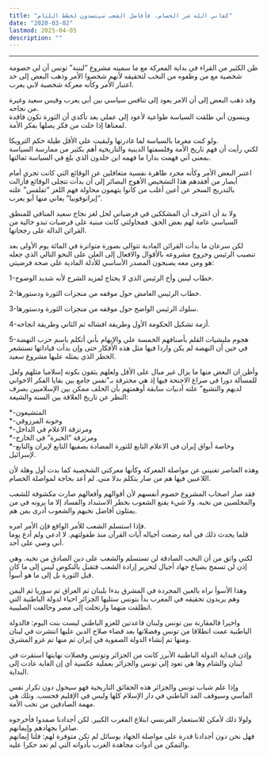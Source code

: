 ```yaml
---
title: "كفاني الله شر الخصام، فأفاضل الشعب سيتصدون لخطط اللئام"
date: "2020-03-02"
lastmod: 2025-04-05
description: ""
---
```

****

ظن الكثير من القراء في بداية المعركة مع ما سميته مشروع “لبننة” تونس أن لي خصومة شخصية مع من وظفوه من النخب لتحقيقه لأنهم شخصوا الأمر وذهب البعض إلى حد اعتبار الأمر وكأنه معركة شخصية لابي يعرب.

وقد ذهب البعض إلى أن الامر يعود إلى تنافس سياسي بين أبي يعرب وقيس سعيد وغيرة من نجاحه.  
وينسون أني طلقت السياسة طواعية لأعود إلى عملي بعد تأكدي أن الثورة تكون فاقدة لمعناها إذا خلت من فكر يصلها بفكر الأمة.

ولو كنت مغرما بالسياسة لما غادرتها ولبقيت على الأقل طيلة حكم الترويكا.  
لكني رأيت أن فهم تاريخ الأمة وفلسفتها الدينية والتاريخية أهم بكثير من ممارسة السياسة بمعنى أني فهمت بدارا ما فهمه ابن خلدون الذي بلغ في السياسة ثمالتها.

اعتبر البعض الأمر وكأنه مجرد ظاهرة نفسية متغافلين عن الوقائع التي كانت تجري أمام أبصار من أفقدهم هذا التشخيص الأهوج البصائر إلى أن بدأت تتجلى الوقائع فأزالت بالتدريج السحر عن أعين أغلب من كانوا يتهمون محاولة فهم اللغز “تفلفس” علته “إيرانوفوبيا” يعاني منها أبو يعرب.

ولا بد أن اعترف أن المشككين في فرضياتي لحل لغز نجاح سعيد المنافي للمنطق السياسي عامة لهم بعض الحق. فمحاولتي كانت مبنية على فرضيات تبدو خالية من القرائن الدالة على رجحانها.

لكن سرعان ما بدأت القرائن المادية تتوالى بصورة متواترة في المائة يوم الأولى بعد تنصيب الرئيس وخروج مشروعه بالأقوال والافعال إلى العلن على النحو التالي الذي جعله هو ومن معه يصبحون المصدر الأساسي للأدلة المادية على صحة فرضيتي:

1-خطاب لينين وأخ الرئيس الذي لا يحتاج لمزيد الشرح لأنه شديد الوضوح.

2-خطاب الرئيس الغامض حول موقفه من منجزات الثورة ودستورها.

3-سلوك الرئيس الواضح حول موقفه من منجزات الثورة ودستورها.

4-أزمة تشكيل الحكومة الأول وطريقة افشاله ثم الثاني وطريقة انجاحه.

5-هجوم مليشيات القلم بأصنافهم الخمسة علي والإيهام بأني أتكلم باسم حزب النهضة في حين أن النهضة لم يكن واردا فيها مثل هذه الأفكار حتى وإن بدأت قياداتها تستشعر الخطر الذي يمثله عليها مشروع سعيد.

وأظن ان البعض منها ما يزال غير مبال على الأقل ولعلهم يثقون بكونه إسلاميا مثلهم ولعل للمسألة دورا في صراع الاجنحة فيها إذ هي مخترقة بـ”نفس جامع بين بقايا الفكر الاخواني لديهم والتشيع” علته أدبيات سابقة أوهمتهم بأن الحلف ممكن بين الإسلاميين بصرف النظر عن تاريخ العلاقة بين السنة والشيعة:

\*-المتشيعون  
\*-وخونة المرزوقي  
\*-ومرتزقة الاعلام في الداخل  
\*-ومرتزقة “الخبرة” في الخارج  
\*-وخاصة أبواق إيران في الاعلام التابع للثورة المضادة بصفيها التابع لإيران والتابع لإسرائيل.

وهذه العناصر تغنيني عن مواصلة المعركة وكأنها معركتي الشخصية كما بدت أول وهلة لأن اللاعبين فيها هم من صار يتكلم بدلا مني. لم أعد بحاجة لمواصلة الخصام.

فقد صار اصحاب المشروع خصوم أنفسهم لأن أقوالهم وأفعالهم صارت مكشوفة للشعب والمخلصين من نخبه. ولا شيء يقنع الشعوب بخطر الاستبداد والفساد إلا ما يرونه في من يمثلون أفاضل نخبهم والشعوب أدرى بمن هم.

فإذا استسلم الشعب للأمر الواقع فإن الأمر امره.  
قلما يحدث ذلك في أمة رضعت أجياله آيات القرآن منذ طفولتهم. لا ادعي ولم أدع يوما أني وصي على أحد.

لكني واثق من أن النخب الصادقة لن تستسلم والشعب على دين الصادق من نخبه. وهي إذن لن تسمح بضياع جهاد أجيال لتحرير إرادة الشعب فتقبل بالنكوص ليس إلى ما كان قبل الثورة بل إلى ما هو أسوأ.

وهذا الأسوأ نراه بالعين المجردة في المشرق بدءا بلبنان ثم العراق ثم سوريا ثم اليمن وهم يريدون تحقيقه في المغرب بدأ بتونس ستليها الجزائر احياء لدولة الباطنية التي انطلقت منهما وارتحلت إلى مصر وحالفت الصليبية.

واخيرا فالمقارنة بين تونس ولبنان قاعدتين للغزو الباطني ليست بنت اليوم: فالدولة الباطنية عمت انطلاقا من تونس وفضلاتها بعد قضاء صلاح الدين عليها انتشرت في لبنان ومنها تم إنشاء الدولة الصفوية في إيران ثم منها تم غزو المشرق.

وإذن فبداية الدولة الباطنية الأبرز كانت من الجزائر وتونس وفضلات نهايتها استقرت في لبنان والشام وها هي تعود إلى تونس والجزائر بعملية عكسية أي إن الغاية عادت إلى البداية.

وإذا علم شباب تونس والجزائر هذه الحقائق التاريخية فهو سيحول دون تكرار نفس المآسي وسيوقف المد الباطني في دار الإسلام كلها وليس في الإقليم فحسب. وتلك هي مهمة الصادقين من نخب الأمة.

ولولا ذلك لأمكن للاستعمار الفرنسي ابتلاع المغرب الكبير. لكن أجدادنا صمدوا فأخرجوه صاغرا بجهادهم وإيمانهم.  
فهل نحن دون أجدادنا قدرة على مواصلة الجهاد بوسائل لم تكن متوفرة لهم: فلنا إيمانهم والتمكن من أدوات مجاهدة الغرب بأدواته التي لم تعد حكرا عليه.

###
